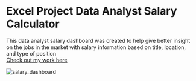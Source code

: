 # Excel Project Data Analyst Salary Calculator

 This data analyst salary dashboard was created to help give better insight on the jobs in the market with salary information based on title, location, and type of position  
 [Check out my work here](Excel-Project-Data-Analyst-Salary-Calculator)  
 
 ![salary_dashboard](https://github.com/user-attachments/assets/b91f6603-15d3-4507-a150-cf2c6db5d415)

